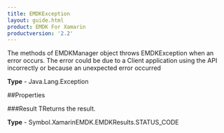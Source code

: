 ```yaml
---
title: EMDKException
layout: guide.html 
product: EMDK For Xamarin 
productversion: '2.2' 
---
```

The methods of EMDKManager object throws EMDKException when an error occurs.
    The error could be due to a Client application using the API incorrectly
    or because an unexpected error occurred

**Type** - Java.Lang.Exception

##Properties

###Result
TReturns the result.

**Type** - Symbol.XamarinEMDK.EMDKResults.STATUS_CODE


